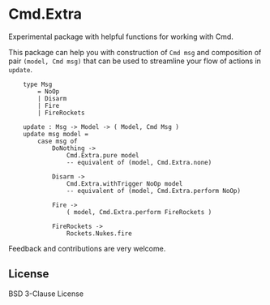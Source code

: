 # Cmd.Extra

Experimental package with helpful functions for working with Cmd.

This package can help you with construction of `Cmd msg` and composition of pair `(model, Cmd msg)` that can be used to streamline your flow of actions in `update`.

```
    type Msg
        = NoOp
        | Disarm
        | Fire
        | FireRockets

    update : Msg -> Model -> ( Model, Cmd Msg )
    update msg model =
        case msg of
            DoNothing ->
                Cmd.Extra.pure model
                -- equivalent of (model, Cmd.Extra.none)

            Disarm ->
                Cmd.Extra.withTrigger NoOp model
                -- equivalent of (model, Cmd.Extra.perform NoOp)

            Fire ->
                ( model, Cmd.Extra.perform FireRockets )

            FireRockets ->
                Rockets.Nukes.fire

```

Feedback and contributions are very welcome.


## License

BSD 3-Clause License
